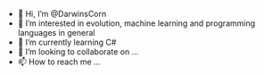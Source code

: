 - 👋 Hi, I’m @DarwinsCorn
- 👀 I’m interested in evolution, machine learning and programming languages in general
- 🌱 I’m currently learning C#
- 💞️ I’m looking to collaborate on ...
- 📫 How to reach me ...

<!---
DarwinsCorn/DarwinsCorn is a ✨ special ✨ repository because its `README.md` (this file) appears on your GitHub profile.
You can click the Preview link to take a look at your changes.
--->
